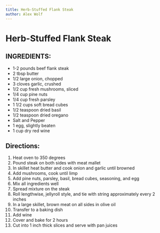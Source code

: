 ```yaml
---
title: Herb-Stuffed Flank Steak
author: Alex Wolf
---
```

# Herb-Stuffed Flank Steak

## INGREDIENTS:

* 1-2 pounds beef flank steak
* 2 tbsp butter
* 1/2 large onion, chopped
* 3 cloves garlic, crushed
* 1/2 cup fresh mushrooms, sliced
* 1/4 cup pine nuts
* 1/4 cup fresh parsley
* 1 1/2 cups soft bread cubes
* 1/2 teaspoon dried basil
* 1/2 teaspoon dried oregano
* Salt and Pepper
* 1 egg, slightly beaten
* 1 cup dry red wine

## Directions:

1. Heat oven to 350 degrees
2. Pound steak on both sides with meat mallet
3. In skillet heat butter and cook onion and garlic until browned
4. Add mushrooms, cook until limp
5. Add pine nuts, parsley, basil, bread cubes, seasoning, and egg
6. Mix all ingredients well
7. Spread mixture on the steak
8. Roll lengthwise, jellyroll style, and tie with string approximately every 2 inches
9. In a large skillet, brown meat on all sides in olive oil
10. Transfer to a baking dish
11. Add wine
12. Cover and bake for 2 hours
13. Cut into 1 inch thick slices and serve with pan juices
